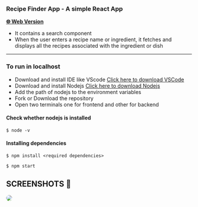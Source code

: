 ### Recipe Finder App - A simple React App

 **[🌐 Web Version ](https://recipefinderreactapp.netlify.app "VISIT WEBSITE 🌐")**

- It contains a search component
- When the user enters a recipe name or ingredient, it fetches and displays all the recipes associated with the ingredient or dish

---

### To run in localhost

- Download and install IDE like VScode [Click here to download VSCode](https://code.visualstudio.com/download)
- Download and install Nodejs [Click here to download Nodejs](https://nodejs.org/en/download/)
- Add the path of nodejs to the environment variables
- Fork or Download the repository
- Open two terminals one for frontend and other for backend

#### Check whether nodejs is installed

`$ node -v`

#### Installing dependencies

`$ npm install <required dependencies>`

`$ npm start`

## SCREENSHOTS 📸

<img src="https://i.ibb.co/QQrDHTD/screenshot.png"  style="border-radius: 15px">
